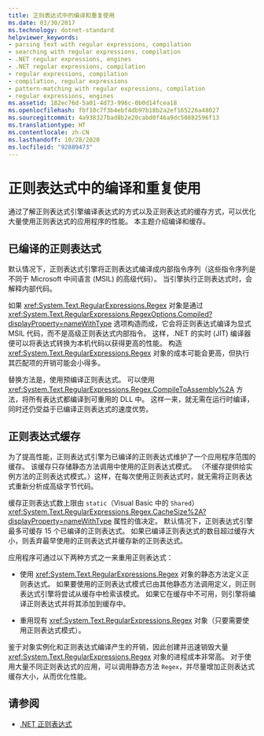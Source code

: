 ```yaml
---
title: 正则表达式中的编译和重复使用
ms.date: 03/30/2017
ms.technology: dotnet-standard
helpviewer_keywords:
- parsing text with regular expressions, compilation
- searching with regular expressions, compilation
- .NET regular expressions, engines
- .NET regular expressions, compilation
- regular expressions, compilation
- compilation, regular expressions
- pattern-matching with regular expressions, compilation
- regular expressions, engines
ms.assetid: 182ec76d-5a01-4d73-996c-0b0d14fcea18
ms.openlocfilehash: fbf10c7f3b4ebf4db97b18b2a2ef165226a48027
ms.sourcegitcommit: 4a938327bad8b2e20cabd0f46a9dc50882596f13
ms.translationtype: HT
ms.contentlocale: zh-CN
ms.lasthandoff: 10/28/2020
ms.locfileid: "92889473"
---
```

# <a name="compilation-and-reuse-in-regular-expressions"></a>正则表达式中的编译和重复使用
通过了解正则表达式引擎编译表达式的方式以及正则表达式的缓存方式，可以优化大量使用正则表达式的应用程序的性能。 本主题介绍编译和缓存。  
  
## <a name="compiled-regular-expressions"></a>已编译的正则表达式  
 默认情况下，正则表达式引擎将正则表达式编译成内部指令序列（这些指令序列是不同于 Microsoft 中间语言 (MSIL) 的高级代码）。 当引擎执行正则表达式时，会解释内部代码。  
  
 如果 <xref:System.Text.RegularExpressions.Regex> 对象是通过 <xref:System.Text.RegularExpressions.RegexOptions.Compiled?displayProperty=nameWithType> 选项构造而成，它会将正则表达式编译为显式 MSIL 代码，而不是高级正则表达式内部指令。 这样，.NET 的实时 (JIT) 编译器便可以将表达式转换为本机代码以获得更高的性能。  构造 <xref:System.Text.RegularExpressions.Regex> 对象的成本可能会更高，但执行其匹配项的开销可能会小得多。

 替换方法是，使用预编译正则表达式。 可以使用 <xref:System.Text.RegularExpressions.Regex.CompileToAssembly%2A> 方法，将所有表达式都编译到可重用的 DLL 中。 这样一来，就无需在运行时编译，同时还仍受益于已编译正则表达式的速度优势。  
  
## <a name="the-regular-expressions-cache"></a>正则表达式缓存  
 为了提高性能，正则表达式引擎为已编译的正则表达式维护了一个应用程序范围的缓存。 该缓存只存储静态方法调用中使用的正则表达式模式。 （不缓存提供给实例方法的正则表达式模式。）这样，在每次使用正则表达式时，就无需将正则表达式重新分析成高级字节代码。  
  
 缓存正则表达式数上限由 `static`（Visual Basic 中的 `Shared`）<xref:System.Text.RegularExpressions.Regex.CacheSize%2A?displayProperty=nameWithType> 属性的值决定。 默认情况下，正则表达式引擎最多可缓存 15 个已编译的正则表达式。 如果已编译正则表达式的数目超过缓存大小，则丢弃最早使用的正则表达式并缓存新的正则表达式。  
  
 应用程序可通过以下两种方式之一来重用正则表达式：  
  
- 使用 <xref:System.Text.RegularExpressions.Regex> 对象的静态方法定义正则表达式。 如果要使用的正则表达式模式已由其他静态方法调用定义，则正则表达式引擎将尝试从缓存中检索该模式。 如果它在缓存中不可用，则引擎将编译正则表达式并将其添加到缓存中。
  
- 重用现有 <xref:System.Text.RegularExpressions.Regex> 对象（只要需要使用正则表达式模式）。  
  
 鉴于对象实例化和正则表达式编译产生的开销，因此创建并迅速销毁大量 <xref:System.Text.RegularExpressions.Regex> 对象的进程成本非常高。 对于使用大量不同正则表达式的应用，可以调用静态方法 `Regex`，并尽量增加正则表达式缓存大小，从而优化性能。  
  
## <a name="see-also"></a>请参阅

- [.NET 正则表达式](regular-expressions.md)
